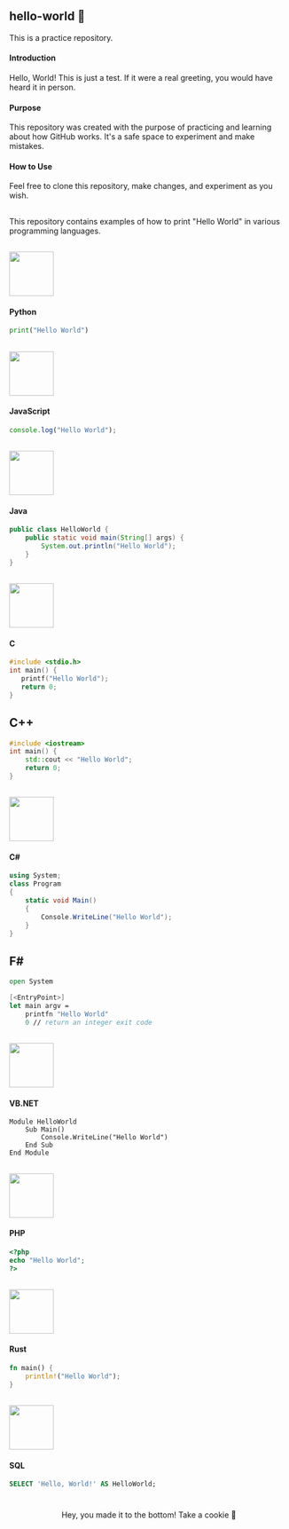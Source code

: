 ## hello-world 👋

This is a practice repository.

#### Introduction

Hello, World! This is just a test. If it were a real greeting, you would have heard it in person.

#### Purpose

This repository was created with the purpose of practicing and learning about how GitHub works. It's a safe space to experiment and make mistakes.

#### How to Use

Feel free to clone this repository, make changes, and experiment as you wish.

##

This repository contains examples of how to print "Hello World" in various programming languages.

## <img src="https://cdn.jsdelivr.net/gh/devicons/devicon/icons/python/python-original.svg" width="80" height="80"/>

#### Python
```python
print("Hello World")
```

## <img src="https://cdn.jsdelivr.net/gh/devicons/devicon/icons/javascript/javascript-plain.svg" width="80" height="80"/>

#### JavaScript
```javascript
console.log("Hello World");
```

## <img src="https://cdn.jsdelivr.net/gh/devicons/devicon/icons/java/java-plain.svg" width="80" height="80"/>

#### Java
```java
public class HelloWorld {
    public static void main(String[] args) {
        System.out.println("Hello World");
    }
}
```

## <img src="https://cdn.jsdelivr.net/gh/devicons/devicon/icons/c/c-original.svg" width="80" height="80"/>

#### C
```c
#include <stdio.h>
int main() {
   printf("Hello World");
   return 0;
}
```

## C++ 

```cpp
#include <iostream>
int main() {
    std::cout << "Hello World";
    return 0;
}
```

## <img src="https://cdn.jsdelivr.net/gh/devicons/devicon/icons/csharp/csharp-original.svg" width="80" height="80"/>

#### C#
```csharp
using System;
class Program
{
    static void Main()
    {
        Console.WriteLine("Hello World");
    }
}
```

## F#

```fsharp
open System

[<EntryPoint>]
let main argv =
    printfn "Hello World"
    0 // return an integer exit code
```

## <img src="https://cdn.jsdelivr.net/gh/devicons/devicon/icons/visualbasic/visualbasic-original.svg" width="80" height="80"/> 

#### VB.NET
```vbnet
Module HelloWorld
    Sub Main()
        Console.WriteLine("Hello World")
    End Sub
End Module
```

## <img src="https://cdn.jsdelivr.net/gh/devicons/devicon/icons/php/php-plain.svg" width="80" height="80"/>

#### PHP
```php
<?php
echo "Hello World";
?>
```

## <img src="https://cdn.jsdelivr.net/gh/devicons/devicon/icons/rust/rust-original.svg" width="80" height="80"/>

#### Rust
```rust
fn main() {
    println!("Hello World");
}
```

## <img src="https://cdn.jsdelivr.net/gh/devicons/devicon/icons/mysql/mysql-original-wordmark.svg" width="80" height="80"/>

#### SQL
```sql
SELECT 'Hello, World!' AS HelloWorld;
```
#

<div align="center">
    Hey, you made it to the bottom!
    Take a cookie 🍪
</div>
